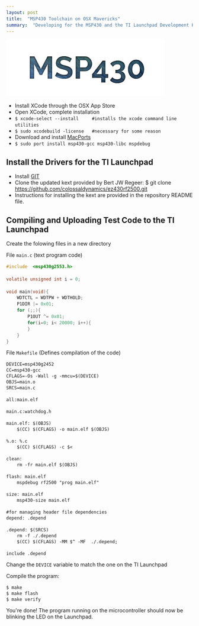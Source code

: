 ```yaml
---
layout: post
title:  "MSP430 Toolchain on OSX Mavericks"
summary:  "Developing for the MSP430 and the TI Launchpad Development Kit on OSX"
---
```


![Mavericks MSP430](/images/mav.jpg "MSP430")

* Install XCode through the OSX App Store
* Open XCode, complete installation
* ``$ xcode-select --install     #installs the xcode command line utilities``
* ``$ sudo xcodebuild -license   #necessary for some reason``
* Download and install [MacPorts](https://www.macports.org/install.php)
* ``$ sudo port install msp430-gcc msp430-libc mspdebug``

Install the Drivers for the TI Launchpad
----------
* Install [GIT](http://git-scm.com)
* Clone the updated kext provided by Bert JW Regeer:
        $ git clone https://github.com/colossaldynamics/ez430rf2500.git
* Instructions for installing the kext are provided in the repository README file.

Compiling and Uploading Test Code to the TI Launchpad
----------
Create the folowing files in a new directory

File ``main.c`` (text program code)
```c
#include  <msp430g2553.h>

volatile unsigned int i = 0;

void main(void){
    WDTCTL = WDTPW + WDTHOLD;
    P1DIR |= 0x01;
    for (;;){
        P1OUT ^= 0x01;                          
        for(i=0; i< 20000; i++){
        }
    }
}
```

File ``Makefile`` (Defines compilation of the code)

```make
DEVICE=msp430g2452
CC=msp430-gcc
CFLAGS=-Os -Wall -g -mmcu=$(DEVICE)
OBJS=main.o
SRCS=main.c

all:main.elf

main.c:watchdog.h

main.elf: $(OBJS)
	$(CC) $(CFLAGS) -o main.elf $(OBJS)

%.o: %.c
	$(CC) $(CFLAGS) -c $<

clean:
	rm -fr main.elf $(OBJS)

flash: main.elf
	mspdebug rf2500 "prog main.elf"

size: main.elf
	msp430-size main.elf

#for managing header file dependencies
depend: .depend

.depend: $(SRCS)
	rm -f ./.depend
	$(CC) $(CFLAGS) -MM $^ -MF  ./.depend;

include .depend
```

Change the ``DEVICE`` variable to match the one on the TI Launchpad

Compile the program:

```terminal
$ make
$ make flash
$ make verify
```

You're done!  The program running on the microcontroller should now be blinking the LED on the Launchpad.
